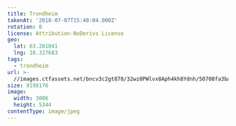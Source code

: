 ```yaml
---
title: Trondheim
takenAt: '2018-07-07T15:48:04.000Z'
rotation: 0
license: Attribution-NoDerivs License
geo:
  lat: 63.281041
  lng: 10.327683
tags:
  - trondheim
url: >-
  //images.ctfassets.net/bncv3c2gt878/32wz8PWlvx8Aph4kh8Ydnh/50708fa3bac688ca05cf70e0356f24b8/trondheim_43214196822_o
size: 9198176
image:
  width: 3006
  height: 5344
contentType: image/jpeg
---
```


